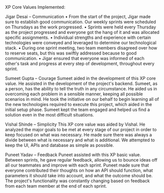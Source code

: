 
XP Core Values Implemented:

Jigar Desai – Communication
• From the start of the project, Jigar made sure to establish good communication. Our weekly sprints were scheduled on Thursdays as the work progressed. 
• Sprints were held every Thursday as the project progressed and everyone got the hang of it and was allocated specific assignments. 
• Individual strengths and experience with certain technologies were conveyed and leveraged to determine our technological stack. 
• During one sprint meeting, two team members disagreed over how to reserve seats, but this was swiftly addressed because to good communication. 
• Jigar ensured that everyone was informed of each other's task and progress at every step of development, throughout every sprint.


Sumeet Gupta – Courage
Sumeet aided in the development of this XP core value. 
He assisted in the development of the project's backend. Sumeet, as a person, has the ability to tell the truth in any circumstance. 
He aided us in overcoming each problem in a sensible manner, keeping all possible scenarios in mind.
He took the initiative on our behalf to begin learning all of the new technologies required to execute this project, which aided in the initial setup phase. 
Sumeet kept the team engaged and helped us find a solution even in the most difficult situations.

Vishal Shinde – Simplicity
This XP core value was aided by Vishal.
He analyzed the major goals to be met at every stage of our project in order to keep focused on what was necessary.
He made sure there was always a divide between what is necessary and what is additional. 
We attempted to keep the UI, APIs and database as simple as possible.

Puneet Yadav – Feedback
Puneet assisted with this XP basic value.
Between sprints, he gave regular feedback, allowing us to bounce ideas off all our teammates and improve with each sprint.
Puneet made sure that everyone contributed their thoughts on how an API should function, what parameters it should take into account, and what the outcome should be. 
The project's functionality was constantly changing based on feedback from each team member at the end of each sprint.
